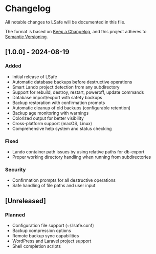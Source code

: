 # Changelog

All notable changes to LSafe will be documented in this file.

The format is based on [Keep a Changelog](https://keepachangelog.com/en/1.0.0/),
and this project adheres to [Semantic Versioning](https://semver.org/spec/v2.0.0.html).

## [1.0.0] - 2024-08-19

### Added
- Initial release of LSafe
- Automatic database backups before destructive operations
- Smart Lando project detection from any subdirectory  
- Support for rebuild, destroy, restart, poweroff, update commands
- Database import/export with safety backups
- Backup restoration with confirmation prompts
- Automatic cleanup of old backups (configurable retention)
- Backup age monitoring with warnings
- Colorized output for better visibility
- Cross-platform support (macOS, Linux)
- Comprehensive help system and status checking

### Fixed
- Lando container path issues by using relative paths for db-export
- Proper working directory handling when running from subdirectories

### Security
- Confirmation prompts for all destructive operations
- Safe handling of file paths and user input

## [Unreleased]

### Planned
- Configuration file support (~/.lsafe.conf)
- Backup compression options
- Remote backup sync capabilities
- WordPress and Laravel project support
- Shell completion scripts